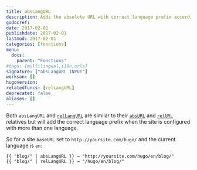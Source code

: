 ```yaml
---
title: absLangURL
description: Adds the absolute URL with correct language prefix according to site configuration for multilingual.
godocref:
date: 2017-02-01
publishdate: 2017-02-01
lastmod: 2017-02-01
categories: [fonctions]
menu:
  docs:
    parent: "Fonctions"
#tags: [multilingual,i18n,urls]
signature: ["absLangURL INPUT"]
workson: []
hugoversion:
relatedfuncs: [relLangURL]
deprecated: false
aliases: []
---
```


Both `absLangURL` and [`relLangURL`](/functions/rellangurl/) are similar to their [`absURL`](/functions/absurl/) and [`relURL`](/functions/relurl) relatives but will add the correct language prefix when the site is configured with more than one language.

So for a site  `baseURL` set to `http://yoursite.com/hugo/` and the current language is `en`:

```golang
{{ "blog/" | absLangURL }} → "http://yoursite.com/hugo/en/blog/"
{{ "blog/" | relLangURL }} → "/hugo/en/blog/"
```
